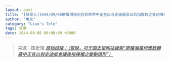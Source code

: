 ```yaml
---
layout: post
title: "[待录入]1944/09/08廖耀湘电何应钦转蒋中正告以与史迪威会议后指挥权之变动情形"
author: "电文"
category: "Liao's Tele"
tags: 分类
date: 1944-09-08 00:00:00 +0000
---
```

> 来源：国史馆 [*原档链接：（暂缺，可于国史馆网站搜索“廖耀湘電何應欽轉蔣中正告以與史迪威會議後指揮權之變動情形”）*]()

